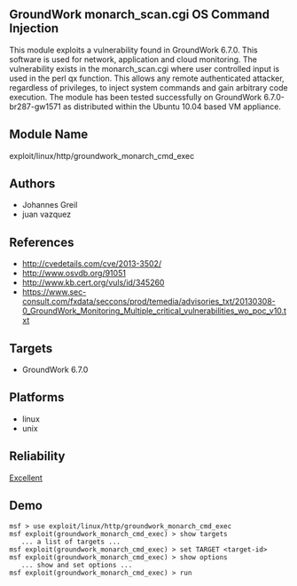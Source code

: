 ## GroundWork monarch_scan.cgi OS Command Injection

This module exploits a vulnerability found in GroundWork 
6.7.0. This software is used for network, application and 
cloud monitoring. The vulnerability exists in the 
monarch_scan.cgi where user controlled input is used in the 
perl qx function. This allows any remote authenticated 
attacker, regardless of privileges, to inject system 
commands and gain arbitrary code execution. The module has 
been tested successfully on GroundWork 6.7.0-br287-gw1571 as 
distributed within the Ubuntu 10.04 based VM appliance.


## Module Name
exploit/linux/http/groundwork_monarch_cmd_exec

## Authors
* Johannes Greil
* juan vazquez


## References
* http://cvedetails.com/cve/2013-3502/
* http://www.osvdb.org/91051
* http://www.kb.cert.org/vuls/id/345260
* https://www.sec-consult.com/fxdata/seccons/prod/temedia/advisories_txt/20130308-0_GroundWork_Monitoring_Multiple_critical_vulnerabilities_wo_poc_v10.txt



## Targets
* GroundWork 6.7.0


## Platforms
* linux
* unix

## Reliability
[Excellent](https://github.com/rapid7/metasploit-framework/wiki/Exploit-Ranking)

## Demo

```
msf > use exploit/linux/http/groundwork_monarch_cmd_exec
msf exploit(groundwork_monarch_cmd_exec) > show targets
   ... a list of targets ...
msf exploit(groundwork_monarch_cmd_exec) > set TARGET <target-id>
msf exploit(groundwork_monarch_cmd_exec) > show options
   ... show and set options ...
msf exploit(groundwork_monarch_cmd_exec) > run
```
    
    